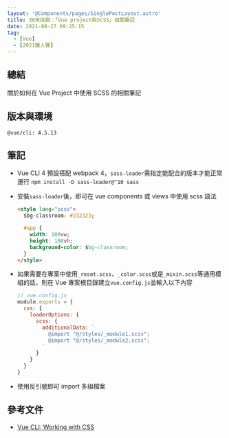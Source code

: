 ```yaml
---
layout: '@Components/pages/SinglePostLayout.astro'
title: 30天挑戰：「Vue project與SCSS」相關筆記
date: 2021-08-27 09:25:15
tag:
  - [Vue]
  - [2021鐵人賽]
---
```


## 總結

關於如何在 Vue Project 中使用 SCSS 的相關筆記

## 版本與環境

```
@vue/cli: 4.5.13
```

## 筆記

- Vue CLI 4 預設搭配 webpack 4，`sass-loader`需指定能配合的版本才能正常運行
  `npm install -D sass-loader@^10 sass`
- 安裝`sass-loader`後，即可在 vue components 或 views 中使用 scss 語法

  ```html
  <style lang="scss">
    $bg-classroom: #232323;

    #app {
      width: 100vw;
      height: 100vh;
      background-color: $bg-classroom;
    }
  </style>
  ```

- 如果需要在專案中使用`_reset.scss`、`_color.scss`或是`_mixin.scss`等通用模組的話，則在 Vue 專案根目錄建立`vue.config.js`並輸入以下內容
  ```js
  // vue.config.js
  module.exports = {
    css: {
      loaderOptions: {
        scss: {
          additionalData: `
            @import "@/styles/_module1.scss";
            @import "@/styles/_module2.scss";
          `
        }
      }
    }
  }
  ```
- 使用反引號即可 import 多組檔案

## 參考文件

- [Vue CLI: Working with CSS](https://cli.vuejs.org/guide/css.html#pre-processors)
